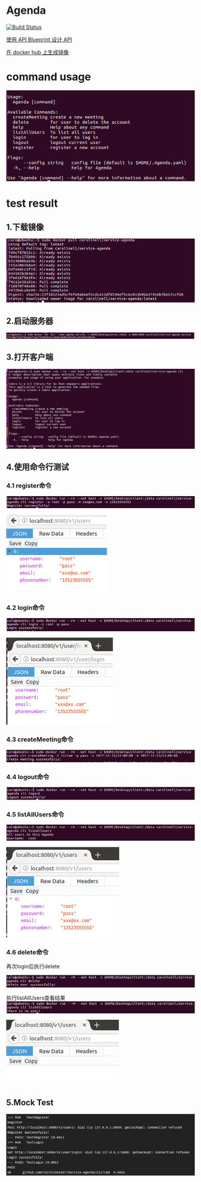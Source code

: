 # Agenda
[![Build Status](https://travis-ci.org/Caroline1997/Service-Agenda.svg?branch=master)](https://travis-ci.org/Caroline1997/Service-Agenda)

[使用 API Blueprint 设计 API](https://agenda28.docs.apiary.io/#reference)

[在 docker hub 上生成镜像](https://hub.docker.com/r/carolinell/service-agenda/)

# command usage
![](https://github.com/Caroline1997/Service-Agenda/raw/master/shortcut/usage.png)

# test result
## 1.下载镜像
![](https://github.com/Caroline1997/Service-Agenda/raw/master/shortcut/pull.PNG)

## 2.启动服务器
![](https://github.com/Caroline1997/Service-Agenda/raw/master/shortcut/server.PNG)

## 3.打开客户端
![](https://github.com/Caroline1997/Service-Agenda/raw/master/shortcut/cli.PNG)

## 4.使用命令行测试
### 4.1 register命令
![](https://github.com/Caroline1997/Service-Agenda/raw/master/shortcut/register-cli.PNG)

![](https://github.com/Caroline1997/Service-Agenda/raw/master/shortcut/register-ser.PNG)

### 4.2 login命令
![](https://github.com/Caroline1997/Service-Agenda/raw/master/shortcut/login-cli.PNG)

![](https://github.com/Caroline1997/Service-Agenda/raw/master/shortcut/login-ser.PNG)

### 4.3 createMeeting命令
![](https://github.com/Caroline1997/Service-Agenda/raw/master/shortcut/createmeeting-cli.PNG)

### 4.4 logout命令
![](https://github.com/Caroline1997/Service-Agenda/raw/master/shortcut/logout-cli.PNG)

### 4.5 listAllUsers命令
![](https://github.com/Caroline1997/Service-Agenda/raw/master/shortcut/listallusers-cli.PNG)

![](https://github.com/Caroline1997/Service-Agenda/raw/master/shortcut/listallusers-ser.PNG)

### 4.6 delete命令
再次login后执行delete

![](https://github.com/Caroline1997/Service-Agenda/raw/master/shortcut/delete-cli.PNG)

执行listAllUsers查看结果
![](https://github.com/Caroline1997/Service-Agenda/raw/master/shortcut/listallusers2-cli.PNG)

![](https://github.com/Caroline1997/Service-Agenda/raw/master/shortcut/listallusers2-ser.PNG)

## 5.Mock Test

![](https://github.com/Caroline1997/Service-Agenda/raw/master/shortcut/cli-mock.png)
